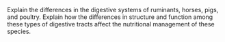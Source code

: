 Explain the differences in the digestive systems of ruminants, horses, pigs, and poultry. Explain how the differences in structure and function among these types of digestive tracts affect the nutritional management of these species.
